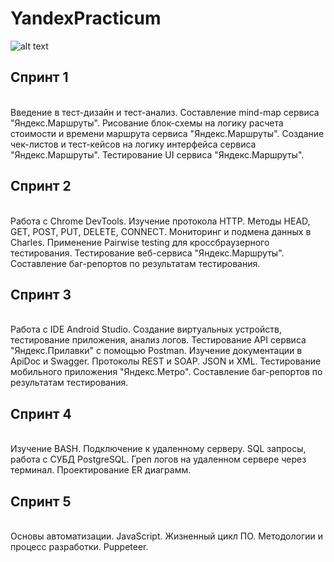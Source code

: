 # YandexPracticum
![alt text](https://github.com/96anastasia96/YandexPracticum/blob/main/image.jpg?raw=true)

<h2> Спринт 1 </h2></br>
Введение в тест-дизайн и тест-анализ. Составление mind-map сервиса "Яндекс.Маршруты". Рисование блок-схемы на логику расчета стоимости и времени маршрута сервиса "Яндекс.Маршруты". Создание чек-листов и тест-кейсов на логику интерфейса сервиса "Яндекс.Маршруты". Тестирование UI сервиса "Яндекс.Маршруты".

<h2> Спринт 2 </h2></br>
Работа с Chrome DevTools. Изучение протокола HTTP. Методы HEAD, GET, POST, PUT, DELETE, CONNECT. Мониторинг и подмена данных в Charles. Применение Pairwise testing для кроссбраузерного тестирования. Тестирование веб-сервиса "Яндекс.Маршруты". Составление баг-репортов по результатам тестирования.

<h2> Спринт 3 </h2> </br>
Работа с IDE Android Studio. Создание виртуальных устройств, тестирование приложения, анализ логов. Тестирование API сервиса "Яндекс.Прилавки" с помощью Postman. Изучение документации в ApiDoc и Swagger. Протоколы REST и SOAP. JSON и XML. Тестирование мобильного приложения "Яндекс.Метро". Составление баг-репортов по результатам тестирования.

<h2> Спринт 4 </h2></br>
Изучение BASH. Подключение к удаленному серверу. SQL запросы, работа с СУБД PostgreSQL. Греп логов на удаленном сервере через терминал. Проектирование ER диаграмм.

<h2> Спринт 5 </h2></br>
Основы автоматизации. JavaScript. Жизненный цикл ПО. Методологии и процесс разработки. Puppeteer.
